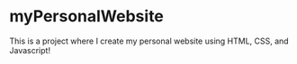 # myPersonalWebsite

This is a project where I create my personal website using HTML, CSS, and Javascript!

